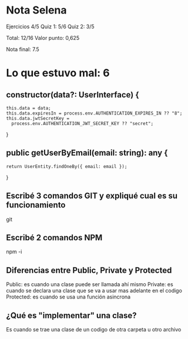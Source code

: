 # Nota Selena

Ejercicios 4/5
Quiz 1: 5/6
Quiz 2: 3/5

Total: 12/16
Valor punto: 0,625

Nota final: 7.5

# Lo que estuvo mal: 6

## constructor(data?: UserInterface) {

    this.data = data;
    this.data.expiresIn = process.env.AUTHENTICATION_EXPIRES_IN ?? "8";
    this.data.jwtSecretKey =
      process.env.AUTHENTICATION_JWT_SECRET_KEY ?? "secret";

}

## public getUserByEmail(email: string): any {

    return UserEntity.findOneBy({ email: email });

}

## Escribé 3 comandos GIT y expliqué cual es su funcionamiento

git

## Escribé 2 comandos NPM

npm -i

## Diferencias entre Public, Private y Protected

Public: es cuando una clase puede ser llamada ahí mismo
Private: es cuando se declara una clase que se va a usar mas adelante en el codigo
Protected: es cuando se usa una función asincrona

## ¿Qué es "implementar" una clase?

Es cuando se trae una clase de un codigo de otra carpeta u otro archivo
